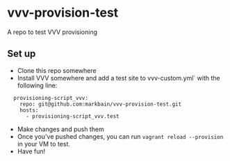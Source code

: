 # vvv-provision-test

A repo to test VVV provisioning

## Set up

* Clone this repo somewhere
* Install VVV somewhere and add a test site to vvv-custom.yml` with the following line:

```
  provisioning-script_vvv:
    repo: git@github.com:markbain/vvv-provision-test.git
    hosts: 
      - provisioning-script_vvv.test
```

* Make changes and push them
* Once you've pushed changes, you can run `vagrant reload --provision` in your VM to test. 
* Have fun!
